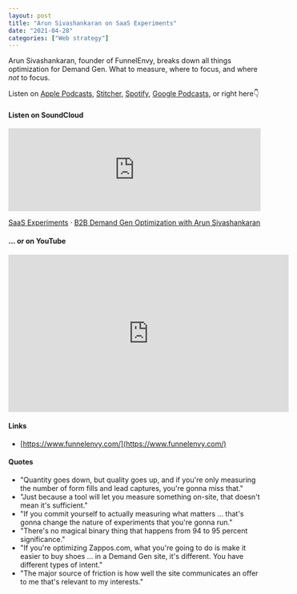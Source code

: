 ```yaml
---
layout: post
title: "Arun Sivashankaran on SaaS Experiments"
date: "2021-04-28"
categories: ["Web strategy"]
---
```


Arun Sivashankaran, founder of FunnelEnvy, breaks down all things optimization for Demand Gen. What to measure, where to focus, and where _not_ to focus.

Listen on [Apple Podcasts](https://podcasts.apple.com/us/podcast/saas-experiments-podcast/id1530437913), [Stitcher](https://www.stitcher.com/podcast/saas-experiments-podcast), [Spotify](https://open.spotify.com/show/2FTeXCOPs4ZN2wQlDMDa3a), [Google Podcasts](https://podcasts.google.com/feed/aHR0cHM6Ly9mZWVkcy5zb3VuZGNsb3VkLmNvbS91c2Vycy9zb3VuZGNsb3VkOnVzZXJzOjc4ODgzNzQxMy9zb3VuZHMucnNz), or right here👇

#### Listen on SoundCloud

<iframe width="100%" height="166" scrolling="no" frameborder="no" allow="autoplay" src="https://w.soundcloud.com/player/?url=https%3A//api.soundcloud.com/tracks/1038506062&amp;color=%23000cff&amp;auto_play=false&amp;hide_related=true&amp;show_comments=false&amp;show_user=true&amp;show_reposts=false&amp;show_teaser=false"></iframe>

[SaaS Experiments](https://soundcloud.com/user-186989740-488853061 "SaaS Experiments") · [B2B Demand Gen Optimization with Arun Sivashankaran](https://soundcloud.com/user-186989740-488853061/b2b-demand-gen-optimization-with-arun-sivashankaran "B2B Demand Gen Optimization with Arun Sivashankaran")

#### ... or on YouTube

<iframe width="560" height="315" src="https://www.youtube.com/embed/sCgx_Z2nYWE" title="YouTube video player" frameborder="0" allow="accelerometer; autoplay; clipboard-write; encrypted-media; gyroscope; picture-in-picture" allowfullscreen></iframe>

#### Links

- [https://www.funnelenvy.com/](https://www.funnelenvy.com/)

#### Quotes

- "Quantity goes down, but quality goes up, and if you're only measuring the number of form fills and lead captures, you're gonna miss that."
- "Just because a tool will let you measure something on-site, that doesn't mean it's sufficient."
- "If you commit yourself to actually measuring what matters ... that's gonna change the nature of experiments that you're gonna run."
- "There's no magical binary thing that happens from 94 to 95 percent significance."
- "If you're optimizing Zappos.com, what you're going to do is make it easier to buy shoes ... in a Demand Gen site, it's different. You have different types of intent."
- "The major source of friction is how well the site communicates an offer to me that's relevant to my interests."
